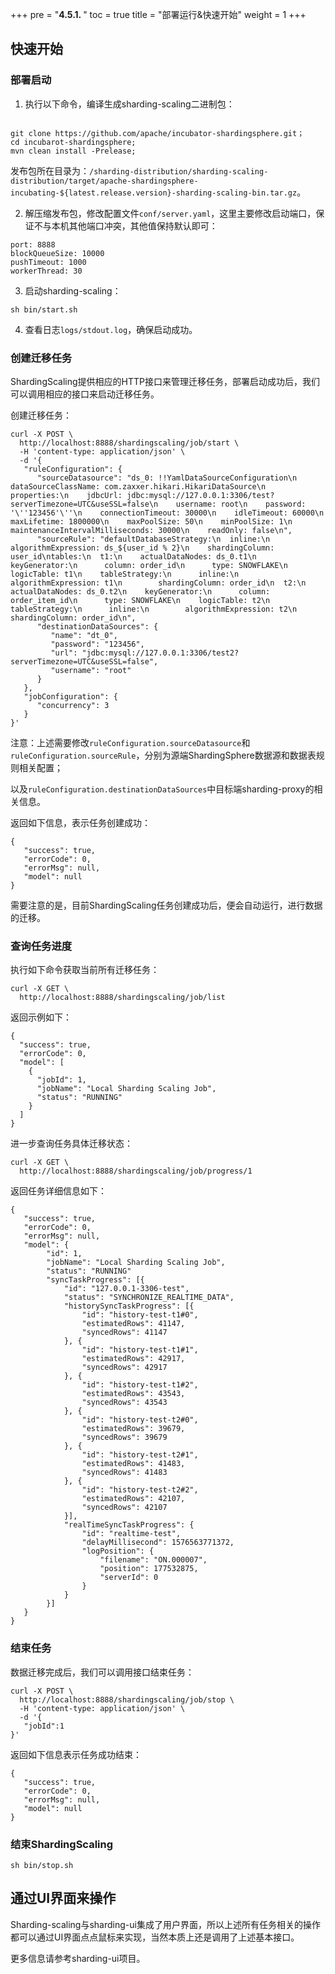 +++
pre = "<b>4.5.1. </b>"
toc = true
title = "部署运行&快速开始"
weight = 1
+++

## 快速开始

### 部署启动

1. 执行以下命令，编译生成sharding-scaling二进制包：

```

git clone https://github.com/apache/incubator-shardingsphere.git；
cd incubarot-shardingsphere;
mvn clean install -Prelease;
```

发布包所在目录为：`/sharding-distribution/sharding-scaling-distribution/target/apache-shardingsphere-incubating-${latest.release.version}-sharding-scaling-bin.tar.gz`。

2. 解压缩发布包，修改配置文件`conf/server.yaml`，这里主要修改启动端口，保证不与本机其他端口冲突，其他值保持默认即可：

```
port: 8888
blockQueueSize: 10000
pushTimeout: 1000
workerThread: 30
```

3. 启动sharding-scaling：

```
sh bin/start.sh
```

4. 查看日志`logs/stdout.log`，确保启动成功。

### 创建迁移任务

ShardingScaling提供相应的HTTP接口来管理迁移任务，部署启动成功后，我们可以调用相应的接口来启动迁移任务。

创建迁移任务：

```
curl -X POST \
  http://localhost:8888/shardingscaling/job/start \
  -H 'content-type: application/json' \
  -d '{
   "ruleConfiguration": {
      "sourceDatasource": "ds_0: !!YamlDataSourceConfiguration\n  dataSourceClassName: com.zaxxer.hikari.HikariDataSource\n  properties:\n    jdbcUrl: jdbc:mysql://127.0.0.1:3306/test?serverTimezone=UTC&useSSL=false\n    username: root\n    password: '\''123456'\''\n    connectionTimeout: 30000\n    idleTimeout: 60000\n    maxLifetime: 1800000\n    maxPoolSize: 50\n    minPoolSize: 1\n    maintenanceIntervalMilliseconds: 30000\n    readOnly: false\n",
      "sourceRule": "defaultDatabaseStrategy:\n  inline:\n    algorithmExpression: ds_${user_id % 2}\n    shardingColumn: user_id\ntables:\n  t1:\n    actualDataNodes: ds_0.t1\n    keyGenerator:\n      column: order_id\n      type: SNOWFLAKE\n    logicTable: t1\n    tableStrategy:\n      inline:\n        algorithmExpression: t1\n        shardingColumn: order_id\n  t2:\n    actualDataNodes: ds_0.t2\n    keyGenerator:\n      column: order_item_id\n      type: SNOWFLAKE\n    logicTable: t2\n    tableStrategy:\n      inline:\n        algorithmExpression: t2\n        shardingColumn: order_id\n",
      "destinationDataSources": {
         "name": "dt_0",
         "password": "123456",
         "url": "jdbc:mysql://127.0.0.1:3306/test2?serverTimezone=UTC&useSSL=false",
         "username": "root"
      }
   },
   "jobConfiguration": {
      "concurrency": 3
   }
}'
```

注意：上述需要修改`ruleConfiguration.sourceDatasource`和`ruleConfiguration.sourceRule`，分别为源端ShardingSphere数据源和数据表规则相关配置；

以及`ruleConfiguration.destinationDataSources`中目标端sharding-proxy的相关信息。

返回如下信息，表示任务创建成功：

```
{
   "success": true,
   "errorCode": 0,
   "errorMsg": null,
   "model": null
}
```

需要注意的是，目前ShardingScaling任务创建成功后，便会自动运行，进行数据的迁移。

### 查询任务进度

执行如下命令获取当前所有迁移任务：

```
curl -X GET \
  http://localhost:8888/shardingscaling/job/list
```

返回示例如下：

```
{
  "success": true,
  "errorCode": 0,
  "model": [
    {
      "jobId": 1,
      "jobName": "Local Sharding Scaling Job",
      "status": "RUNNING"
    }
  ]
}
```

进一步查询任务具体迁移状态：

```
curl -X GET \
  http://localhost:8888/shardingscaling/job/progress/1
```

返回任务详细信息如下：

```
{
   "success": true,
   "errorCode": 0,
   "errorMsg": null,
   "model": {
        "id": 1,
        "jobName": "Local Sharding Scaling Job",
        "status": "RUNNING"
        "syncTaskProgress": [{
            "id": "127.0.0.1-3306-test",
            "status": "SYNCHRONIZE_REALTIME_DATA",
            "historySyncTaskProgress": [{
                "id": "history-test-t1#0",
                "estimatedRows": 41147,
                "syncedRows": 41147
            }, {
                "id": "history-test-t1#1",
                "estimatedRows": 42917,
                "syncedRows": 42917
            }, {
                "id": "history-test-t1#2",
                "estimatedRows": 43543,
                "syncedRows": 43543
            }, {
                "id": "history-test-t2#0",
                "estimatedRows": 39679,
                "syncedRows": 39679
            }, {
                "id": "history-test-t2#1",
                "estimatedRows": 41483,
                "syncedRows": 41483
            }, {
                "id": "history-test-t2#2",
                "estimatedRows": 42107,
                "syncedRows": 42107
            }],
            "realTimeSyncTaskProgress": {
                "id": "realtime-test",
                "delayMillisecond": 1576563771372,
                "logPosition": {
                    "filename": "ON.000007",
                    "position": 177532875,
                    "serverId": 0
                }
            }
        }]
   }
}
```

### 结束任务

数据迁移完成后，我们可以调用接口结束任务：

```
curl -X POST \
  http://localhost:8888/shardingscaling/job/stop \
  -H 'content-type: application/json' \
  -d '{
   "jobId":1
}'
```

返回如下信息表示任务成功结束：

```
{
   "success": true,
   "errorCode": 0,
   "errorMsg": null,
   "model": null
}
```

### 结束ShardingScaling

```
sh bin/stop.sh
```

## 通过UI界面来操作

Sharding-scaling与sharding-ui集成了用户界面，所以上述所有任务相关的操作都可以通过UI界面点点鼠标来实现，当然本质上还是调用了上述基本接口。

更多信息请参考sharding-ui项目。